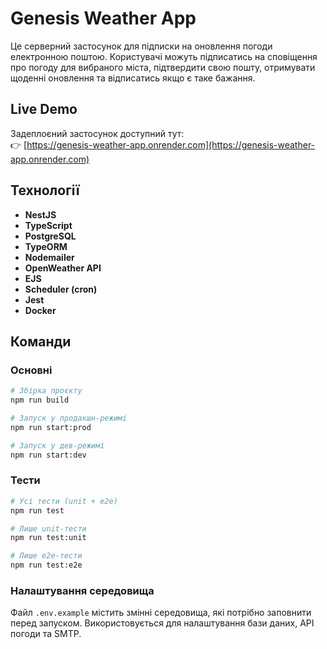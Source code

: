 # Genesis Weather App

Це серверний застосунок для підписки на оновлення погоди електронною поштою. Користувачі можуть підписатись на сповіщення про погоду для вибраного міста, підтвердити свою пошту, отримувати щоденні оновлення та відписатись якщо є таке бажання.

## Live Demo

Задеплоєний застосунок доступний тут:  
👉 [https://genesis-weather-app.onrender.com](https://genesis-weather-app.onrender.com)

## Технології

- **NestJS**
- **TypeScript**
- **PostgreSQL**
- **TypeORM**
- **Nodemailer**
- **OpenWeather API**
- **EJS**
- **Scheduler (cron)**
- **Jest**
- **Docker**

## Команди

### Основні

```bash
# Збірка проєкту
npm run build

# Запуск у продакшн-режимі
npm run start:prod

# Запуск у дев-режимі
npm run start:dev
```

### Тести
```bash
# Усі тести (unit + e2e)
npm run test

# Лише unit-тести
npm run test:unit

# Лише e2e-тести
npm run test:e2e
```

### Налаштування середовища
Файл `.env.example` містить змінні середовища, які потрібно заповнити перед запуском.
Використовується для налаштування бази даних, API погоди та SMTP.

